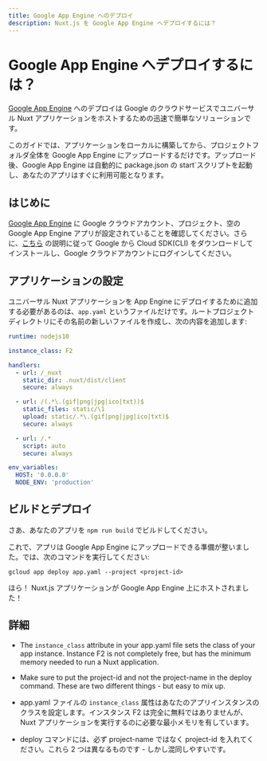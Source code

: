 ```yaml
---
title: Google App Engine へのデプロイ
description: Nuxt.js を Google App Engine へデプロイするには？
---
```


# Google App Engine へデプロイするには？

[Google App Engine](https://cloud.google.com/appengine/) へのデプロイは Google のクラウドサービスでユニバーサル Nuxt アプリケーションをホストするための迅速で簡単なソリューションです。

このガイドでは、アプリケーションをローカルに構築してから、プロジェクトフォルダ全体を Google App Engine にアップロードするだけです。アップロード後、Google App Engine は自動的に package.json の start`スクリプトを起動し、あなたのアプリはすぐに利用可能となります。

## はじめに

[Google App Engine](https://cloud.google.com/appengine/) に Google クラウドアカウント、プロジェクト、空の Google App Engine アプリが設定されていることを確認してください。さらに、[こちら](https://cloud.google.com/sdk/) の説明に従って Google から Cloud SDK(CLI) をダウンロードしてインストールし、Google クラウドアカウントにログインしてください。

## アプリケーションの設定

ユニバーサル Nuxt アプリケーションを App Engine にデプロイするために追加する必要があるのは、`app.yaml` というファイルだけです。ルートプロジェクトディレクトリにその名前の新しいファイルを作成し、次の内容を追加します:

```yaml
runtime: nodejs10

instance_class: F2

handlers:
  - url: /_nuxt
    static_dir: .nuxt/dist/client
    secure: always

  - url: /(.*\.(gif|png|jpg|ico|txt))$
    static_files: static/\1
    upload: static/.*\.(gif|png|jpg|ico|txt)$
    secure: always

  - url: /.*
    script: auto
    secure: always

env_variables:
  HOST: '0.0.0.0'
  NODE_ENV: 'production'
```

## ビルドとデプロイ

さあ、あなたのアプリを `npm run build` でビルドしてください。

これで、アプリは Google App Engine にアップロードできる準備が整いました。では、次のコマンドを実行してください:

```
gcloud app deploy app.yaml --project <project-id>
```

ほら！ Nuxt.js アプリケーションが Google App Engine 上にホストされました！

## 詳細

- The `instance_class` attribute in your app.yaml file sets the class of your app instance. Instance F2 is not completely free, but has the minimum memory needed to run a Nuxt application.
- Make sure to put the project-id and not the project-name in the deploy command. These are two different things - but easy to mix up.

- app.yaml ファイルの `instance_class` 属性はあなたのアプリインスタンスのクラスを設定します。インスタンス F2 は完全に無料ではありませんが、Nuxt アプリケーションを実行するのに必要な最小メモリを有しています。
- deploy コマンドには、必ず project-name ではなく project-id を入れてください。これら 2 つは異なるものです - しかし混同しやすいです。
